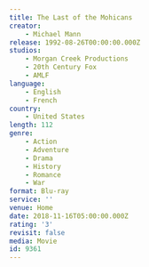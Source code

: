 ```yaml
---
title: The Last of the Mohicans
creator:
    - Michael Mann
release: 1992-08-26T00:00:00.000Z
studios:
    - Morgan Creek Productions
    - 20th Century Fox
    - AMLF
language:
    - English
    - French
country:
    - United States
length: 112
genre:
    - Action
    - Adventure
    - Drama
    - History
    - Romance
    - War
format: Blu-ray
service: ''
venue: Home
date: 2018-11-16T05:00:00.000Z
rating: '3'
revisit: false
media: Movie
id: 9361
---
```



